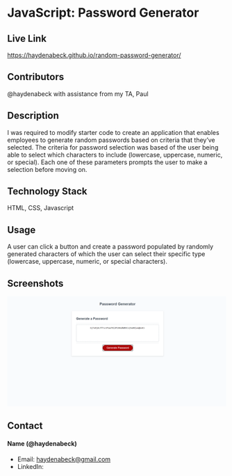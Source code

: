 # JavaScript: Password Generator

## Live Link
https://haydenabeck.github.io/random-password-generator/

## Contributors 
@haydenabeck
with assistance from my TA, Paul

## Description

I was required to modify starter code to create an application that enables employees to generate random passwords based on criteria that they’ve selected. The criteria for password selection was based of the user being able to select which characters to include (lowercase, uppercase, numeric, or special). Each one of these parameters prompts the user to make a selection before moving on. 

## Technology Stack 
HTML, CSS, Javascript

## Usage
 A user can click a button and create a password populated by randomly generated characters of which the user can select their specific type (lowercase, uppercase, numeric, or special characters).

## Screenshots
<img src="./assets/PasswordGeneratorPhoto.png" alt=""/>

## Contact 
#### Name (@haydenabeck)
* Email: [haydenabeck@gmail.com](haydenabeck@gmail.com)
* LinkedIn:

